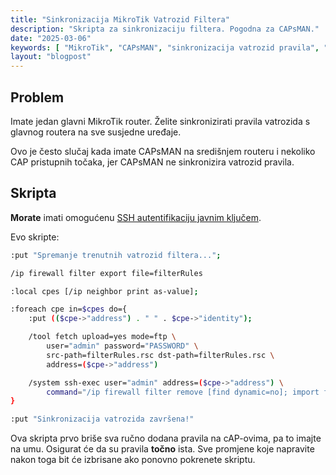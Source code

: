 ```yaml
---
title: "Sinkronizacija MikroTik Vatrozid Filtera"
description: "Skripta za sinkronizaciju filtera. Pogodna za CAPsMAN."
date: "2025-03-06"
keywords: [ "MikroTik", "CAPsMAN", "sinkronizacija vatrozid pravila", "MikroTik skripta" ]
layout: "blogpost"
---
```

## Problem

Imate jedan glavni MikroTik router. Želite sinkronizirati pravila vatrozida s glavnog routera na sve susjedne uređaje.

Ovo je često slučaj kada imate CAPsMAN na središnjem routeru i nekoliko CAP pristupnih točaka, jer CAPsMAN ne sinkronizira vatrozid pravila.

## Skripta

**Morate** imati omogućenu [SSH autentifikaciju javnim ključem](https://help.mikrotik.com/docs/spaces/ROS/pages/132350014/SSH#SSH-EnablingPKIauthentication).

Evo skripte:

```sh
:put "Spremanje trenutnih vatrozid filtera...";

/ip firewall filter export file=filterRules

:local cpes [/ip neighbor print as-value];

:foreach cpe in=$cpes do={
    :put (($cpe->"address") . " " . $cpe->"identity");

    /tool fetch upload=yes mode=ftp \
        user="admin" password="PASSWORD" \
        src-path=filterRules.rsc dst-path=filterRules.rsc \
        address=($cpe->"address")

    /system ssh-exec user="admin" address=($cpe->"address") \
        command="/ip firewall filter remove [find dynamic=no]; import filterRules.rsc; /file remove filterRules.rsc;"
}

:put "Sinkronizacija vatrozida završena!"
```

Ova skripta prvo briše sva ručno dodana pravila na cAP-ovima, pa to imajte na umu. Osigurat će da su pravila **točno** ista. Sve promjene koje napravite nakon toga bit će izbrisane ako ponovno pokrenete skriptu. 
